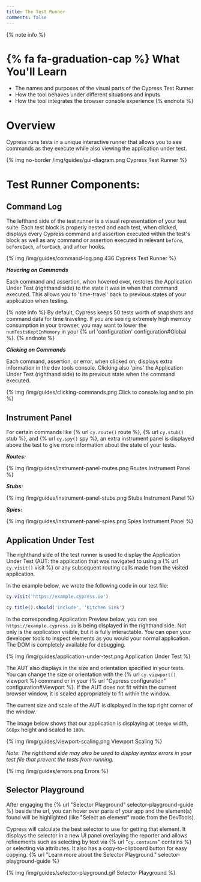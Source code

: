 ```yaml
---
title: The Test Runner
comments: false
---
```


{% note info %}
# {% fa fa-graduation-cap %} What You'll Learn

- The names and purposes of the visual parts of the Cypress Test Runner
- How the tool behaves under different situations and inputs
- How the tool integrates the browser console experience
{% endnote %}

# Overview

Cypress runs tests in a unique interactive runner that allows you to see commands as they execute while also viewing the application under test.

{% img no-border /img/guides/gui-diagram.png Cypress Test Runner %}

# Test Runner Components:

## Command Log

The lefthand side of the test runner is a visual representation of your test suite. Each test block is properly nested and each test, when clicked, displays every Cypress command and assertion executed within the test's block as well as any command or assertion executed in relevant `before`, `beforeEach`, `afterEach`, and `after` hooks.

{% img /img/guides/command-log.png 436 Cypress Test Runner %}

***Hovering on Commands***

Each command and assertion, when hovered over, restores the Application Under Test (righthand side) to the state it was in when that command executed. This allows you to 'time-travel' back to previous states of your application when testing.

{% note info  %}
By default, Cypress keeps 50 tests worth of snapshots and command data for time traveling. If you are seeing extremely high memory consumption in your browser, you may want to lower the `numTestsKeptInMemory` in your {% url 'configuration' configuration#Global %}.
{% endnote %}

***Clicking on Commands***

Each command, assertion, or error, when clicked on, displays extra information in the dev tools console. Clicking also 'pins' the Application Under Test (righthand side) to its previous state when the command executed.

{% img /img/guides/clicking-commands.png Click to console.log and to pin %}


## Instrument Panel

For certain commands like {% url `cy.route()` route %}, {% url `cy.stub()` stub %}, and {% url `cy.spy()` spy %}, an extra instrument panel is displayed above the test to give more information about the state of your tests.

***Routes:***

{% img /img/guides/instrument-panel-routes.png Routes Instrument Panel %}

***Stubs:***

{% img /img/guides/instrument-panel-stubs.png Stubs Instrument Panel %}

***Spies:***

{% img /img/guides/instrument-panel-spies.png Spies Instrument Panel %}

## Application Under Test

The righthand side of the test runner is used to display the Application Under Test (AUT: the application that was navigated to using a {% url `cy.visit()` visit %} or any subsequent routing calls made from the visited application.

In the example below, we wrote the following code in our test file:

```javascript
cy.visit('https://example.cypress.io')

cy.title().should('include', 'Kitchen Sink')
```

In the corresponding Application Preview below, you can see `https://example.cypress.io` is being displayed in the righthand side. Not only is the application visible, but it is fully interactable. You can open your developer tools to inspect elements as you would your normal application. The DOM is completely available for debugging.

{% img /img/guides/application-under-test.png Application Under Test %}

The AUT also displays in the size and orientation specified in your tests. You can change the size or orientation with the {% url `cy.viewport()` viewport %} command or in your {% url "Cypress configuration" configuration#Viewport %}. If the AUT does not fit within the current browser window, it is scaled appropriately to fit within the window.

The current size and scale of the AUT is displayed in the top right corner of the window.

The image below shows that our application is displaying at `1000px` width, `660px` height and scaled to `100%`.

{% img /img/guides/viewport-scaling.png Viewport Scaling %}

*Note: The righthand side may also be used to display syntax errors in your test file that prevent the tests from running.*

{% img /img/guides/errors.png Errors %}

## Selector Playground

After engaging the {% url "Selector Playground" selector-playground-guide %} beside the url, you can hover over parts of your app and the element(s) found will be highlighted (like "Select an element" mode from the DevTools).

Cypress will calculate the best selector to use for getting that element. It displays the selector in a new UI panel overlaying the reporter and allows refinements such as selecting by text via {% url "`cy.contains`" contains %} or selecting via attributes. It also has a copy-to-clipboard button for easy copying. {% url "Learn more about the Selector Playground." selector-playground-guide %}

{% img /img/guides/selector-playground.gif Selector Playground %}
